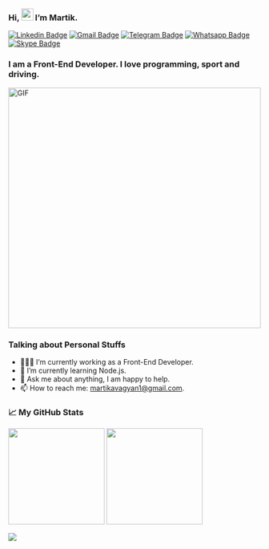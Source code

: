 ### Hi, <img src="https://media.giphy.com/media/hvRJCLFzcasrR4ia7z/giphy.gif" height="24px"> I’m Martik.

[![Linkedin Badge](https://img.shields.io/badge/LinkedIn-0077B5?style=for-the-badge&logo=linkedin&logoColor=white)](https://linkedin.com/in/martik)
[![Gmail Badge](https://img.shields.io/badge/Gmail-D14836?style=for-the-badge&logo=gmail&logoColor=white)](mailto:martikavagyan1@gmail.com)
[![Telegram Badge](https://img.shields.io/badge/Telegram-2CA5E0?style=for-the-badge&logo=telegram&logoColor=white)](https://t.me/martikavagyan)
[![Whatsapp Badge](https://img.shields.io/badge/WhatsApp-25D366?style=for-the-badge&logo=whatsapp&logoColor=white)](https://wa.me/37477420419)
[![Skype Badge](https://img.shields.io/badge/Skype-00AFF0?style=for-the-badge&logo=skype&logoColor=white)](https://join.skype.com/lFwCNEcSv3gc)

### I am a Front-End Developer. I love programming, sport and driving.

<img alt="GIF" src="https://github.com/Gapur/Gapur/blob/master/coding.gif?raw=true" width="100%" height="480" />

### Talking about Personal Stuffs

- 👨🏻‍💻 I’m currently working as a Front-End Developer.
- 🚀 I’m currently learning Node.js.
- 💬 Ask me about anything, I am happy to help.
- 📫 How to reach me: martikavagyan1@gmail.com.

### 📈 My GitHub Stats

<p>
  <img height="192em" src="https://github-readme-stats.vercel.app/api?username=m-avagyan&show_icons=true&hide_border=true&&count_private=true&include_all_commits=true" />
  <img height="192em" src="https://github-readme-stats.vercel.app/api/top-langs/?username=m-avagyan&exclude_repo=KNN-Image-Classification&show_icons=true&hide_border=true&layout=default&langs_count=8"/>
</p>

![](https://visitor-badge.glitch.me/badge?page_id=m-avagyan.m-avagyan)
